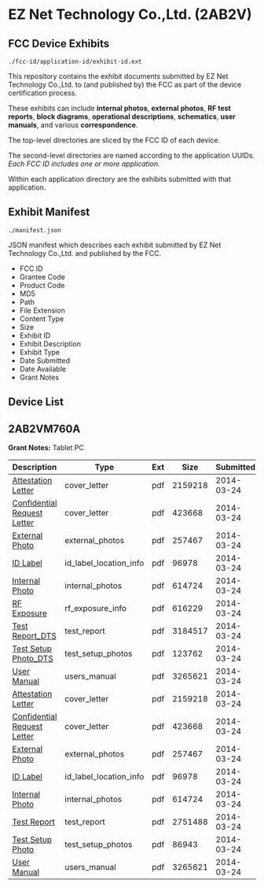 # EZ Net Technology Co.,Ltd. (2AB2V)
## FCC Device Exhibits

```
./fcc-id/application-id/exhibit-id.ext
```

This repository contains the exhibit documents submitted by EZ Net Technology Co.,Ltd. to (and published by) the FCC as part of the device certification process.

These exhibits can include **internal photos**, **external photos**, **RF test reports**, **block diagrams**, **operational descriptions**, **schematics**, **user manuals**, and various **correspondence**.

The top-level directories are sliced by the FCC ID of each device.

The second-level directories are named according to the application UUIDs. *Each FCC ID includes one or more application.*

Within each application directory are the exhibits submitted with that application. 

## Exhibit Manifest

```
./manifest.json
```

JSON manifest which describes each exhibit submitted by EZ Net Technology Co.,Ltd. and published by the FCC.

- FCC ID
- Grantee Code
- Product Code
- MD5
- Path
- File Extension
- Content Type
- Size
- Exhibit ID
- Exhibit Description
- Exhibit Type
- Date Submitted
- Date Available
- Grant Notes

## Device List
## 2AB2VM760A
**Grant Notes:** Tablet PC

| Description | Type | Ext | Size | Submitted | Available |
| ----------- | ---- | --- | ---- | --------- | --------- |
| [Attestation Letter](2AB2VM760A/88be867e0e937e8fd38d5742ca175bc8/2224089.pdf) | cover_letter | pdf | 2159218 | 2014-03-24 | 2014-03-24 |
| [Confidential Request Letter](2AB2VM760A/88be867e0e937e8fd38d5742ca175bc8/2224090.pdf) | cover_letter | pdf | 423668 | 2014-03-24 | 2014-03-24 |
| [External Photo](2AB2VM760A/88be867e0e937e8fd38d5742ca175bc8/2224091.pdf) | external_photos | pdf | 257467 | 2014-03-24 | 2014-03-24 |
| [ID Label](2AB2VM760A/88be867e0e937e8fd38d5742ca175bc8/2224096.pdf) | id_label_location_info | pdf | 96978 | 2014-03-24 | 2014-03-24 |
| [Internal Photo](2AB2VM760A/88be867e0e937e8fd38d5742ca175bc8/2224092.pdf) | internal_photos | pdf | 614724 | 2014-03-24 | 2014-03-24 |
| [RF Exposure](2AB2VM760A/88be867e0e937e8fd38d5742ca175bc8/2224108.pdf) | rf_exposure_info | pdf | 616229 | 2014-03-24 | 2014-03-24 |
| [Test Report_DTS](2AB2VM760A/88be867e0e937e8fd38d5742ca175bc8/2224107.pdf) | test_report | pdf | 3184517 | 2014-03-24 | 2014-03-24 |
| [Test Setup Photo_DTS](2AB2VM760A/88be867e0e937e8fd38d5742ca175bc8/2224105.pdf) | test_setup_photos | pdf | 123762 | 2014-03-24 | 2014-03-24 |
| [User Manual](2AB2VM760A/88be867e0e937e8fd38d5742ca175bc8/2224094.pdf) | users_manual | pdf | 3265621 | 2014-03-24 | 2014-03-24 |
| [Attestation Letter](2AB2VM760A/5953a05e05ec357d410e7f558cb9dc02/2224089.pdf) | cover_letter | pdf | 2159218 | 2014-03-24 | 2014-03-24 |
| [Confidential Request Letter](2AB2VM760A/5953a05e05ec357d410e7f558cb9dc02/2224090.pdf) | cover_letter | pdf | 423668 | 2014-03-24 | 2014-03-24 |
| [External Photo](2AB2VM760A/5953a05e05ec357d410e7f558cb9dc02/2224091.pdf) | external_photos | pdf | 257467 | 2014-03-24 | 2014-03-24 |
| [ID Label](2AB2VM760A/5953a05e05ec357d410e7f558cb9dc02/2224096.pdf) | id_label_location_info | pdf | 96978 | 2014-03-24 | 2014-03-24 |
| [Internal Photo](2AB2VM760A/5953a05e05ec357d410e7f558cb9dc02/2224092.pdf) | internal_photos | pdf | 614724 | 2014-03-24 | 2014-03-24 |
| [Test Report](2AB2VM760A/5953a05e05ec357d410e7f558cb9dc02/2224095.pdf) | test_report | pdf | 2751488 | 2014-03-24 | 2014-03-24 |
| [Test Setup Photo](2AB2VM760A/5953a05e05ec357d410e7f558cb9dc02/2224093.pdf) | test_setup_photos | pdf | 86943 | 2014-03-24 | 2014-03-24 |
| [User Manual](2AB2VM760A/5953a05e05ec357d410e7f558cb9dc02/2224094.pdf) | users_manual | pdf | 3265621 | 2014-03-24 | 2014-03-24 |
